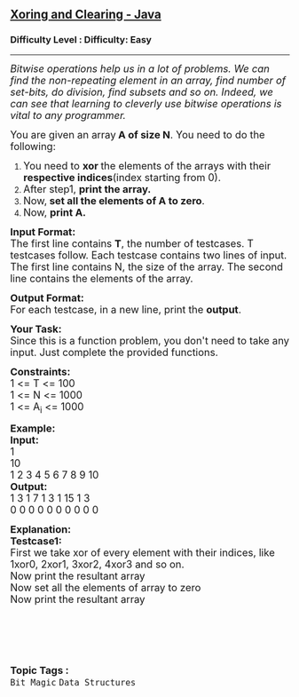<h2><a href="https://www.geeksforgeeks.org/problems/xoring-and-clearing-java/1">Xoring and Clearing - Java</a></h2><h3>Difficulty Level : Difficulty: Easy</h3><hr><div class="problems_problem_content__Xm_eO"><p><em><span style="font-size:18px">Bitwise operations help us in a lot of problems. We can find the non-repeating element in an array, find number of set-bits, do division, find subsets and so on. Indeed, we can see that learning to cleverly use bitwise operations is vital to any programmer.</span></em></p>

<p><span style="font-size:18px">You are given an array<strong> A of size N</strong>. You need to do the following:</span></p>

<ol>
	<li><span style="font-size:18px">You need to <strong>xor </strong>the elements of the arrays with their<strong> respective indices</strong>(index starting from 0).</span></li>
	<li><span style="font-size:18px">After step1, <strong>print the array.</strong></span></li>
	<li><span style="font-size:18px">Now,<strong> set all the elements of A to zero</strong>.</span></li>
	<li><span style="font-size:18px">Now, <strong>print A.</strong></span></li>
</ol>

<p><span style="font-size:18px"><strong>Input Format:</strong><br>
The first line contains <strong>T</strong>, the number of testcases. T testcases follow. Each testcase contains two lines of input. The first line contains N, the size of the array. The second line contains the elements of the array.</span></p>

<p><span style="font-size:18px"><strong>Output Format:</strong><br>
For each testcase, in a new line, print the <strong>output</strong>.</span></p>

<p><span style="font-size:18px"><strong>Your Task:</strong><br>
Since this is a function problem, you don't need to take any input. Just complete the provided functions.</span></p>

<p><span style="font-size:18px"><strong>Constraints:</strong><br>
1 &lt;= T &lt;= 100<br>
1 &lt;= N &lt;= 1000<br>
1 &lt;= A<sub>i</sub> &lt;= 1000</span></p>

<p><span style="font-size:18px"><strong>Example:</strong><br>
<strong>Input:</strong><br>
1<br>
10<br>
1 2 3 4 5 6 7 8 9 10<br>
<strong>Output:</strong><br>
1 3 1 7 1 3 1 15 1 3<br>
0 0 0 0 0 0 0 0 0 0</span></p>

<p><strong><span style="font-size:18px">Explanation:<br>
Testcase1:</span></strong><br>
<span style="font-size:18px">First we take xor of every element with their indices, like 1xor0, 2xor1, 3xor2, 4xor3 and so on.<br>
Now print the resultant array<br>
Now set all the elements of array to zero<br>
Now print the resultant array</span></p>

<p>&nbsp;</p>

<p>&nbsp;</p>
</div><br><p><span style=font-size:18px><strong>Topic Tags : </strong><br><code>Bit Magic</code>&nbsp;<code>Data Structures</code>&nbsp;